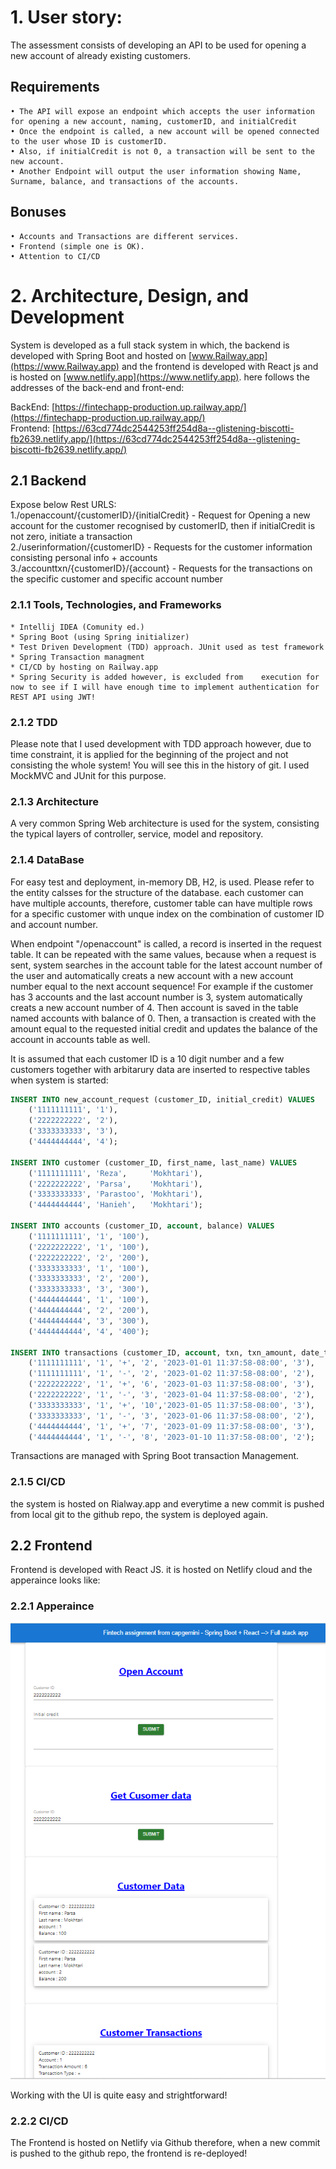# 1. User story:

The assessment consists of developing an API to be used for opening a new account of already existing customers.<br>

## Requirements<br>

    • The API will expose an endpoint which accepts the user information for opening a new account, naming, customerID, and initialCredit
    • Once the endpoint is called, a new account will be opened connected to the user whose ID is customerID.
    • Also, if initialCredit is not 0, a transaction will be sent to the new account.
    • Another Endpoint will output the user information showing Name, Surname, balance, and transactions of the accounts.

## Bonuses

    • Accounts and Transactions are different services.
    • Frontend (simple one is OK).
    • Attention to CI/CD

# 2. Architecture, Design, and Development

System is developed as a full stack system in which, the backend is developed with Spring Boot and hosted on [www.Railway.app](https://www.Railway.app) and the frontend is developed with React js and is hosted on [www.netlify.app](https://www.netlify.app). here follows the addresses of the back-end and front-end:

BackEnd:  [https://fintechapp-production.up.railway.app/](https://fintechapp-production.up.railway.app/)<br>
Frontend: [https://63cd774dc2544253ff254d8a--glistening-biscotti-fb2639.netlify.app/](https://63cd774dc2544253ff254d8a--glistening-biscotti-fb2639.netlify.app/)<br>

## 2.1 Backend

Expose below Rest URLS: <br>
1./openaccount/{customerID}/{initialCredit} - Request for Opening a new account for the customer recognised by customerID, then if initialCredit is not zero, initiate a transaction <br>
2./userinformation/{customerID} - Requests for the customer information consisting personal info + accounts <br>
3./accounttxn/{customerID}/{account} - Requests for the transactions on the specific customer and specific account number<br>

### 2.1.1 Tools, Technologies, and Frameworks

    * Intellij IDEA (Comunity ed.)
    * Spring Boot (using Spring initializer)
    * Test Driven Development (TDD) approach. JUnit used as test framework
    * Spring Transaction managment
    * CI/CD by hosting on Railway.app
    * Spring Security is added however, is excluded from    execution for now to see if I will have enough time to implement authentication for REST API using JWT!

### 2.1.2 TDD

Please note that I used development with TDD approach however, due to time constraint, it is applied for the beginning of the project and not consisting the whole system! You will see this in the history of git. I used MockMVC and JUnit for this purpose.

### 2.1.3 Architecture

A very common Spring Web architecture is used for the system, consisting the typical layers of controller, service, model and repository.

### 2.1.4 DataBase

For easy test and deployment, in-memory DB, H2, is used. Please refer to the entity calsses for the structure of the database. each customer can have multiple accounts, therefore, customer table can have multiple rows for a specific customer with unque index on the combination of customer ID and account number.

When endpoint "/openaccount" is called, a record is inserted in the request table. It can be repeated with the same values, because when a request is sent, system searches in the account table for the latest account number of the user and automatically creats a new account with a new account number equal to the next account sequence! For example if the customer has 3 accounts and the last account number is 3, system automatically creats a new account number of 4. Then account is saved in the table named accounts with balance of 0. Then, a transaction is created with the amount equal to the requested initial credit and updates the balance of the account in accounts table as well.

It is assumed that each customer ID is a 10 digit number and a few customers together with arbitarury data are inserted to respective tables when system is started:

```sql
INSERT INTO new_account_request (customer_ID, initial_credit) VALUES
    ('1111111111', '1'),
    ('2222222222', '2'),
    ('3333333333', '3'),
    ('4444444444', '4');

INSERT INTO customer (customer_ID, first_name, last_name) VALUES
    ('1111111111', 'Reza',     'Mokhtari'),
    ('2222222222', 'Parsa',    'Mokhtari'),
    ('3333333333', 'Parastoo', 'Mokhtari'),
    ('4444444444', 'Hanieh',   'Mokhtari');

INSERT INTO accounts (customer_ID, account, balance) VALUES
    ('1111111111', '1', '100'),
    ('2222222222', '1', '100'),
    ('2222222222', '2', '200'),
    ('3333333333', '1', '100'),
    ('3333333333', '2', '200'),
    ('3333333333', '3', '300'),
    ('4444444444', '1', '100'),
    ('4444444444', '2', '200'),
    ('4444444444', '3', '300'),
    ('4444444444', '4', '400');

INSERT INTO transactions (customer_ID, account, txn, txn_amount, date_time, balance_after_txn) VALUES
    ('1111111111', '1', '+', '2', '2023-01-01 11:37:58-08:00', '3'),
    ('1111111111', '1', '-', '2', '2023-01-02 11:37:58-08:00', '2'),
    ('2222222222', '1', '+', '6', '2023-01-03 11:37:58-08:00', '3'),
    ('2222222222', '1', '-', '3', '2023-01-04 11:37:58-08:00', '2'),
    ('3333333333', '1', '+', '10','2023-01-05 11:37:58-08:00', '3'),
    ('3333333333', '1', '-', '3', '2023-01-06 11:37:58-08:00', '2'),
    ('4444444444', '1', '+', '7', '2023-01-09 11:37:58-08:00', '3'),
    ('4444444444', '1', '-', '8', '2023-01-10 11:37:58-08:00', '2');

```

Transactions are managed with Spring Boot transaction Management.

### 2.1.5 CI/CD

the system is hosted on Rialway.app and everytime a new commit is pushed from local git to the github repo, the system is deployed again.

## 2.2 Frontend

Frontend is developed with React JS. it is hosted on Netlify cloud and the apperaince looks like:

### 2.2.1 Apperaince

![alt text](FrontEnd.png "Title")

Working with the UI is quite easy and strightforward!

### 2.2.2 CI/CD

The Frontend is hosted on Netlify via Github therefore, when a new commit is pushed to the github repo, the frontend is re-deployed!
